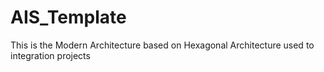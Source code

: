# AIS_Template
This is the Modern Architecture based on Hexagonal Architecture used to integration projects
